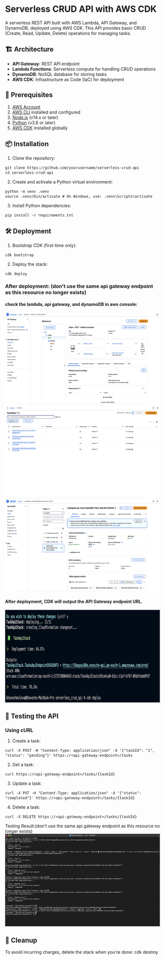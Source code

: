 # Serverless CRUD API with AWS CDK

A serverless REST API built with AWS Lambda, API Gateway, and DynamoDB, deployed using AWS CDK. This API provides basic CRUD (Create, Read, Update, Delete) operations for managing tasks.

## 🏗️ Architecture

- **API Gateway**: REST API endpoint
- **Lambda Functions**: Serverless compute for handling CRUD operations
- **DynamoDB**: NoSQL database for storing tasks
- **AWS CDK**: Infrastructure as Code (IaC) for deployment

## 🚀 Prerequisites

1. [AWS Account](https://aws.amazon.com/)
2. [AWS CLI](https://aws.amazon.com/cli/) installed and configured
3. [Node.js](https://nodejs.org/) (v14.x or later)
4. [Python](https://www.python.org/) (v3.8 or later)
5. [AWS CDK](https://aws.amazon.com/cdk/) installed globally

## 📦 Installation

1. Clone the repository:
```
git clone https://github.com/yourusername/serverless-crud-api
cd serverless-crud-api
```

2. Create and activate a Python virtual environment:
```
python -m venv .venv
source .venv/bin/activate # On Windows, use: .venv\Scripts\activate
```

3. Install Python dependencies:
```
pip install -r requirements.txt
```

## 🛠️ Deployment

1. Bootstrap CDK (first-time only):
```
cdk bootstrap
```

2. Deploy the stack:
```
cdk deploy
```

### After deployment: (don't use the same api gateway endpoint as this resource no longer exists)

#### check the lambda, api gateway, and dynamoDB in aws console:
<img src="result-screenshot/API_Gateway.png" alt="Alt text" width="600" height="300">
<img src="result-screenshot/Lambda.png" alt="Alt text" width="600" height="300">
<img src="result-screenshot/Cloudformation_Stack.png" alt="Alt text" width="600" height="300">

#### After deployment, CDK will output the API Gateway endpoint URL.
<img src="result-screenshot/deployment.png" alt="Alt text" width="600" height="300">

## 🧪 Testing the API

### Using cURL

1. Create a task:
```
curl -X POST -H "Content-Type: application/json" -d '{"taskId": "1", "status": "pending"}' https://<api-gateway-endpoint>/tasks
```

2. Get a task:
```
curl https://<api-gateway-endpoint>/tasks/{taskId}
```

3. Update a task:
```
curl -X PUT -H "Content-Type: application/json" -d '{"status": "completed"}' https://<api-gateway-endpoint>/tasks/{taskId}
```

4. Delete a task:
```
curl -X DELETE https://<api-gateway-endpoint>/tasks/{taskId}
```

Testing Result:(don't use the same api gateway endpoint as this resource no longer exists)
<img src="result-screenshot/Testing.png" alt="Alt text" width="600" height="300">

## 🧹 Cleanup

To avoid incurring charges, delete the stack when you're done:
cdk destroy
